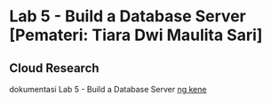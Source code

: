 # Lab 5 - Build a Database Server [Pemateri: Tiara Dwi Maulita Sari]
## Cloud Research
dokumentasi Lab 5 - Build a Database Server [ng kene](https://docs.google.com/document/d/1wkeKyIU7cHx_nlVRY5awEDShpE1VrknbxFSZ2s60k6k/edit?usp=sharing)
